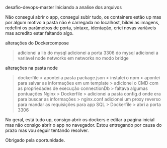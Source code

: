desafio-devops-master
Iniciando a analise dos arquivos

Não consegui abrir o app, consegui subir tudo, os containers estão up mas por algum motivo a pasta não é carregada no localhost, bildei as imagens, redefini os parâmetros de porta, sintaxe, identação, criei novas variáveis mas acredito estar faltando algo.

alterações do Dockercompose
> adicionei a lib do mysql
> adicionei a porta 3306 do mysql
> adicionei a variável node networks em networks no modo bridge

alterações na pasta node
> dockerfile 
    > apontei a pasta package.json
    > instalei o npm
    > apontei para salvar as informações em um template
    > adicionei o CMD com as propriedades de execução
> connectionDb
    > faltava algumas pontuações
> Nginx
    > Dockerfile
        > adicionei a pasta config.d onde era para buscar as informações
    > nginx.conf
        adicionei um proxy reverso para mandar as requisições para app
> SQL
    > Dockerfile
        > abri a porta 3306 

No geral, está tudo up, consigo abrir os dockers e editar a pagina inicial mas não consigo abrir o app no navegador.
Estou entregando por causa do prazo mas vou seguir tentando resolver.

Obrigado pela oportunidade.